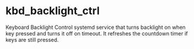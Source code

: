 # kbd_backlight_ctrl
Keyboard Backlight Control systemd service that turns backlight on when key pressed and turns it off on timeout. It refreshes the countdown timer if keys are still pressed.

